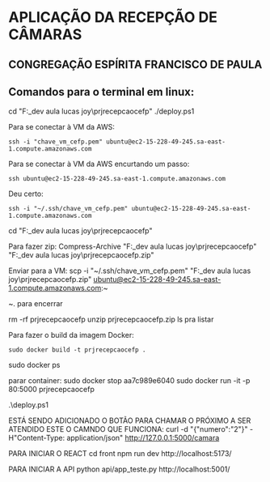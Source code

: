 # APLICAÇÃO DA RECEPÇÃO DE CÂMARAS 
## CONGREGAÇÃO ESPÍRITA FRANCISCO DE PAULA

## Comandos para o terminal em linux:




cd "F:\_dev aula lucas joy\prjrecepcaocefp"
./deploy.ps1



Para se conectar à VM da AWS:
```
ssh -i "chave_vm_cefp.pem" ubuntu@ec2-15-228-49-245.sa-east-1.compute.amazonaws.com
```

Para  se conectar à VM da AWS encurtando um passo: 
```
ssh ubuntu@ec2-15-228-49-245.sa-east-1.compute.amazonaws.com
```
Deu certo:
```
ssh -i "~/.ssh/chave_vm_cefp.pem" ubuntu@ec2-15-228-49-245.sa-east-1.compute.amazonaws.com
```


cd "F:\_dev aula lucas joy\prjrecepcaocefp"

Para fazer zip:
Compress-Archive "F:\_dev aula lucas joy\prjrecepcaocefp" "F:\_dev aula lucas joy\prjrecepcaocefp.zip" 

Enviar para a VM:
scp -i "~/.ssh/chave_vm_cefp.pem" "F:\_dev aula lucas joy\prjrecepcaocefp.zip" ubuntu@ec2-15-228-49-245.sa-east-1.compute.amazonaws.com:~

~. para encerrar

rm -rf prjrecepcaocefp
unzip prjrecepcaocefp.zip
ls pra listar

Para fazer o build da imagem Docker:
```
sudo docker build -t prjrecepcaocefp .
```
sudo docker ps

parar container:
 sudo docker stop aa7c989e6040
 sudo docker run -it -p 80:5000 prjrecepcaocefp

 .\deploy.ps1



ESTÁ SENDO ADICIONADO O BOTÃO PARA CHAMAR O PRÓXIMO A SER ATENDIDO
ESTE O CAMNDO QUE FUNCIONA:
 curl -d "{\"numero\":\"2\"}" -H"Content-Type: application/json" http://127.0.0.1:5000/camara



PARA INICIAR O REACT
  cd front
  npm run dev
  http://localhost:5173/

PARA INICIAR A API
  python api/app_teste.py
  http://localhost:5001/